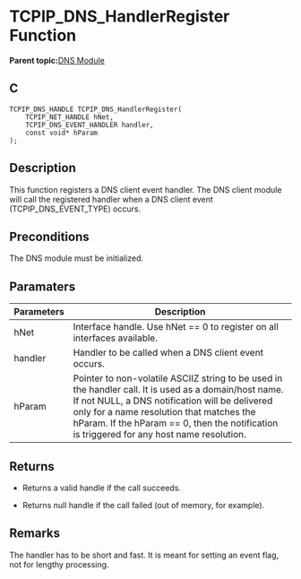 # TCPIP\_DNS\_HandlerRegister Function

**Parent topic:**[DNS Module](GUID-D15C8F84-C30C-451F-8AB7-F8E62AD494C2.md)

## C

```
TCPIP_DNS_HANDLE TCPIP_DNS_HandlerRegister(
    TCPIP_NET_HANDLE hNet, 
    TCPIP_DNS_EVENT_HANDLER handler, 
    const void* hParam
);
```

## Description

This function registers a DNS client event handler. The DNS client module will call the registered handler when a DNS client event \(TCPIP\_DNS\_EVENT\_TYPE\) occurs.

## Preconditions

The DNS module must be initialized.

## Paramaters

|Parameters|Description|
|----------|-----------|
|hNet|Interface handle. Use hNet == 0 to register on all interfaces available.|
|handler|Handler to be called when a DNS client event occurs.|
|hParam|Pointer to non-volatile ASCIIZ string to be used in the handler call. It is used as a domain/host name. If not NULL, a DNS notification will be delivered only for a name resolution that matches the hParam. If the hParam == 0, then the notification is triggered for any host name resolution.|

## Returns

-   Returns a valid handle if the call succeeds.

-   Returns null handle if the call failed \(out of memory, for example\).


## Remarks

The handler has to be short and fast. It is meant for setting an event flag, not for lengthy processing.

